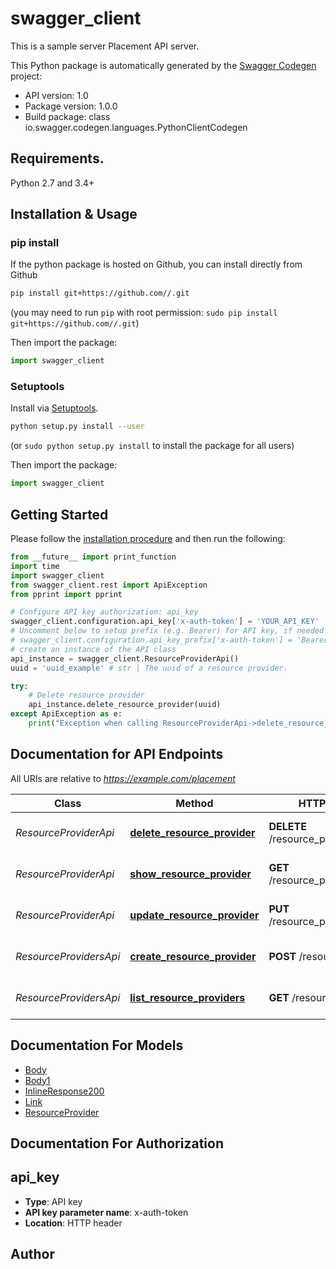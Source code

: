 # swagger_client
This is a sample server Placement API server.

This Python package is automatically generated by the [Swagger Codegen](https://github.com/swagger-api/swagger-codegen) project:

- API version: 1.0
- Package version: 1.0.0
- Build package: class io.swagger.codegen.languages.PythonClientCodegen

## Requirements.

Python 2.7 and 3.4+

## Installation & Usage
### pip install

If the python package is hosted on Github, you can install directly from Github

```sh
pip install git+https://github.com//.git
```
(you may need to run `pip` with root permission: `sudo pip install git+https://github.com//.git`)

Then import the package:
```python
import swagger_client 
```

### Setuptools

Install via [Setuptools](http://pypi.python.org/pypi/setuptools).

```sh
python setup.py install --user
```
(or `sudo python setup.py install` to install the package for all users)

Then import the package:
```python
import swagger_client
```

## Getting Started

Please follow the [installation procedure](#installation--usage) and then run the following:

```python
from __future__ import print_function
import time
import swagger_client
from swagger_client.rest import ApiException
from pprint import pprint

# Configure API key authorization: api_key
swagger_client.configuration.api_key['x-auth-token'] = 'YOUR_API_KEY'
# Uncomment below to setup prefix (e.g. Bearer) for API key, if needed
# swagger_client.configuration.api_key_prefix['x-auth-token'] = 'Bearer'
# create an instance of the API class
api_instance = swagger_client.ResourceProviderApi()
uuid = 'uuid_example' # str | The uuid of a resource provider.

try:
    # Delete resource provider
    api_instance.delete_resource_provider(uuid)
except ApiException as e:
    print("Exception when calling ResourceProviderApi->delete_resource_provider: %s\n" % e)

```

## Documentation for API Endpoints

All URIs are relative to *https://example.com/placement*

Class | Method | HTTP request | Description
------------ | ------------- | ------------- | -------------
*ResourceProviderApi* | [**delete_resource_provider**](docs/ResourceProviderApi.md#delete_resource_provider) | **DELETE** /resource_providers/{uuid} | Delete resource provider
*ResourceProviderApi* | [**show_resource_provider**](docs/ResourceProviderApi.md#show_resource_provider) | **GET** /resource_providers/{uuid} | Show resource provider
*ResourceProviderApi* | [**update_resource_provider**](docs/ResourceProviderApi.md#update_resource_provider) | **PUT** /resource_providers/{uuid} | Update resource provider
*ResourceProvidersApi* | [**create_resource_provider**](docs/ResourceProvidersApi.md#create_resource_provider) | **POST** /resource_providers | Create resource provider
*ResourceProvidersApi* | [**list_resource_providers**](docs/ResourceProvidersApi.md#list_resource_providers) | **GET** /resource_providers | List resource providers


## Documentation For Models

 - [Body](docs/Body.md)
 - [Body1](docs/Body1.md)
 - [InlineResponse200](docs/InlineResponse200.md)
 - [Link](docs/Link.md)
 - [ResourceProvider](docs/ResourceProvider.md)


## Documentation For Authorization


## api_key

- **Type**: API key
- **API key parameter name**: x-auth-token
- **Location**: HTTP header


## Author



